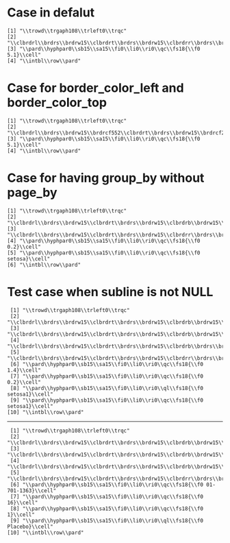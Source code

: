 # Case in defalut

    [1] "\\trowd\\trgaph108\\trleft0\\trqc"                                                                                         
    [2] "\\clbrdrl\\brdrs\\brdrw15\\clbrdrt\\brdrs\\brdrw15\\clbrdrr\\brdrs\\brdrw15\\clbrdrb\\brdrs\\brdrw15\\clvertalt\\cellx9000"
    [3] "\\pard\\hyphpar0\\sb15\\sa15\\fi0\\li0\\ri0\\qc\\fs18{\\f0 5.1}\\cell"                                                     
    [4] "\\intbl\\row\\pard"                                                                                                        

# Case for border_color_left and border_color_top

    [1] "\\trowd\\trgaph108\\trleft0\\trqc"                                                                                                              
    [2] "\\clbrdrl\\brdrs\\brdrw15\\brdrcf552\\clbrdrt\\brdrs\\brdrw15\\brdrcf26\\clbrdrr\\brdrs\\brdrw15\\clbrdrb\\brdrs\\brdrw15\\clvertalt\\cellx9000"
    [3] "\\pard\\hyphpar0\\sb15\\sa15\\fi0\\li0\\ri0\\qc\\fs18{\\f0 5.1}\\cell"                                                                          
    [4] "\\intbl\\row\\pard"                                                                                                                             

# Case for having group_by without page_by

    [1] "\\trowd\\trgaph108\\trleft0\\trqc"                                                                                  
    [2] "\\clbrdrl\\brdrs\\brdrw15\\clbrdrt\\brdrs\\brdrw15\\clbrdrb\\brdrw15\\clvertalt\\cellx4500"                         
    [3] "\\clbrdrl\\brdrs\\brdrw15\\clbrdrt\\brdrs\\brdrw15\\clbrdrr\\brdrs\\brdrw15\\clbrdrb\\brdrw15\\clvertalt\\cellx9000"
    [4] "\\pard\\hyphpar0\\sb15\\sa15\\fi0\\li0\\ri0\\qc\\fs18{\\f0 0.2}\\cell"                                              
    [5] "\\pard\\hyphpar0\\sb15\\sa15\\fi0\\li0\\ri0\\qc\\fs18{\\f0 setosa}\\cell"                                           
    [6] "\\intbl\\row\\pard"                                                                                                 

# Test case when subline is not NULL

     [1] "\\trowd\\trgaph108\\trleft0\\trqc"                                                                                  
     [2] "\\clbrdrl\\brdrs\\brdrw15\\clbrdrt\\brdrs\\brdrw15\\clbrdrb\\brdrw15\\clvertalt\\cellx2250"                         
     [3] "\\clbrdrl\\brdrs\\brdrw15\\clbrdrt\\brdrs\\brdrw15\\clbrdrb\\brdrw15\\clvertalt\\cellx4500"                         
     [4] "\\clbrdrl\\brdrs\\brdrw15\\clbrdrt\\brdrs\\brdrw15\\clbrdrb\\brdrs\\brdrw15\\clvertalt\\cellx6750"                  
     [5] "\\clbrdrl\\brdrs\\brdrw15\\clbrdrt\\brdrs\\brdrw15\\clbrdrr\\brdrs\\brdrw15\\clbrdrb\\brdrw15\\clvertalt\\cellx9000"
     [6] "\\pard\\hyphpar0\\sb15\\sa15\\fi0\\li0\\ri0\\qc\\fs18{\\f0 1.4}\\cell"                                              
     [7] "\\pard\\hyphpar0\\sb15\\sa15\\fi0\\li0\\ri0\\qc\\fs18{\\f0 0.2}\\cell"                                              
     [8] "\\pard\\hyphpar0\\sb15\\sa15\\fi0\\li0\\ri0\\ql\\fs18{\\f0 setosa1}\\cell"                                          
     [9] "\\pard\\hyphpar0\\sb15\\sa15\\fi0\\li0\\ri0\\qc\\fs18{\\f0 setosa1}\\cell"                                          
    [10] "\\intbl\\row\\pard"                                                                                                 

---

     [1] "\\trowd\\trgaph108\\trleft0\\trqc"                                                                                         
     [2] "\\clbrdrl\\brdrs\\brdrw15\\clbrdrt\\brdrs\\brdrw15\\clbrdrb\\brdrw15\\clvertalt\\cellx2250"                                
     [3] "\\clbrdrl\\brdrs\\brdrw15\\clbrdrt\\brdrs\\brdrw15\\clbrdrb\\brdrw15\\clvertalt\\cellx4500"                                
     [4] "\\clbrdrl\\brdrs\\brdrw15\\clbrdrt\\brdrs\\brdrw15\\clbrdrb\\brdrw15\\clvertalt\\cellx6750"                                
     [5] "\\clbrdrl\\brdrs\\brdrw15\\clbrdrt\\brdrs\\brdrw15\\clbrdrr\\brdrs\\brdrw15\\clbrdrb\\brdrs\\brdrw15\\clvertalt\\cellx9000"
     [6] "\\pard\\hyphpar0\\sb15\\sa15\\fi0\\li0\\ri0\\qc\\fs18{\\f0 01-701-1363}\\cell"                                             
     [7] "\\pard\\hyphpar0\\sb15\\sa15\\fi0\\li0\\ri0\\qc\\fs18{\\f0 16}\\cell"                                                      
     [8] "\\pard\\hyphpar0\\sb15\\sa15\\fi0\\li0\\ri0\\qc\\fs18{\\f0 1}\\cell"                                                       
     [9] "\\pard\\hyphpar0\\sb15\\sa15\\fi0\\li0\\ri0\\ql\\fs18{\\f0 Placebo}\\cell"                                                 
    [10] "\\intbl\\row\\pard"                                                                                                        

